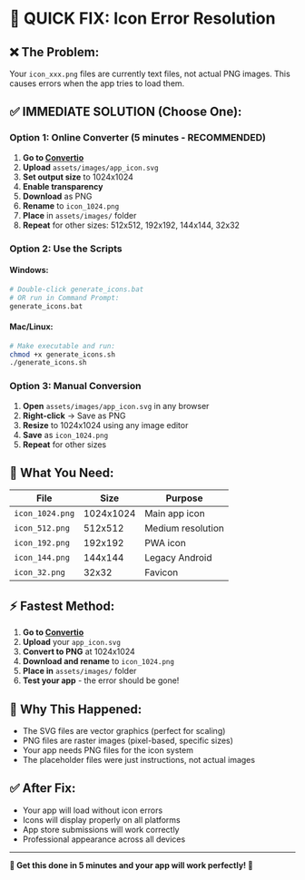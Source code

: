 # 🚨 QUICK FIX: Icon Error Resolution

## ❌ **The Problem:**
Your `icon_xxx.png` files are currently text files, not actual PNG images. This causes errors when the app tries to load them.

## ✅ **IMMEDIATE SOLUTION (Choose One):**

### **Option 1: Online Converter (5 minutes - RECOMMENDED)**

1. **Go to [Convertio](https://convertio.co/svg-png/)**
2. **Upload** `assets/images/app_icon.svg`
3. **Set output size** to 1024x1024
4. **Enable transparency**
5. **Download** as PNG
6. **Rename** to `icon_1024.png`
7. **Place** in `assets/images/` folder
8. **Repeat** for other sizes: 512x512, 192x192, 144x144, 32x32

### **Option 2: Use the Scripts**

#### **Windows:**
```bash
# Double-click generate_icons.bat
# OR run in Command Prompt:
generate_icons.bat
```

#### **Mac/Linux:**
```bash
# Make executable and run:
chmod +x generate_icons.sh
./generate_icons.sh
```

### **Option 3: Manual Conversion**

1. **Open** `assets/images/app_icon.svg` in any browser
2. **Right-click** → Save as PNG
3. **Resize** to 1024x1024 using any image editor
4. **Save** as `icon_1024.png`
5. **Repeat** for other sizes

## 🔧 **What You Need:**

| File | Size | Purpose |
|------|------|---------|
| `icon_1024.png` | 1024x1024 | Main app icon |
| `icon_512.png` | 512x512 | Medium resolution |
| `icon_192.png` | 192x192 | PWA icon |
| `icon_144.png` | 144x144 | Legacy Android |
| `icon_32.png` | 32x32 | Favicon |

## ⚡ **Fastest Method:**

1. **Go to [Convertio](https://convertio.co/svg-png/)**
2. **Upload** your `app_icon.svg`
3. **Convert to PNG** at 1024x1024
4. **Download and rename** to `icon_1024.png`
5. **Place in** `assets/images/` folder
6. **Test your app** - the error should be gone!

## 🎯 **Why This Happened:**

- The SVG files are vector graphics (perfect for scaling)
- PNG files are raster images (pixel-based, specific sizes)
- Your app needs PNG files for the icon system
- The placeholder files were just instructions, not actual images

## ✅ **After Fix:**

- Your app will load without icon errors
- Icons will display properly on all platforms
- App store submissions will work correctly
- Professional appearance across all devices

---

**🚀 Get this done in 5 minutes and your app will work perfectly! 🎨**
